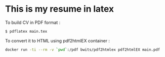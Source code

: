 # This is my resume in latex

To build CV in PDF format :
```bash
$ pdflatex main.tex
```


To convert it to HTML using pdf2htmlEX container :
```bash
docker run -ti --rm -v `pwd`:/pdf bwits/pdf2htmlex pdf2htmlEX main.pdf
```

